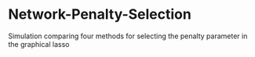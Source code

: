 # Network-Penalty-Selection
Simulation comparing four methods for selecting the penalty parameter in the graphical lasso 
